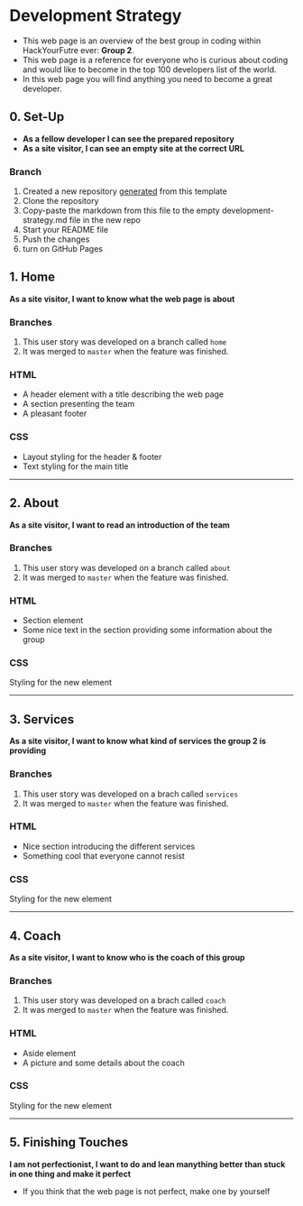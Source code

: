 # Development Strategy 
* This web page is an overview of the best group in coding within HackYourFutre ever: **Group 2**.
* This web page is a reference for everyone who is curious about coding and would like to become in the top 100 developers list of the world.
* In this web page you will find anything you need to become a great developer.   

## 0. Set-Up
* __As a fellow developer I can see the prepared repository__
* __As a site visitor, I can see an empty site at the correct URL__

### Branch  
1. Created a new repository [generated](https://github.com/Houcinos/acme-web-design) from this template
2. Clone the repository
3. Copy-paste the markdown from this file to the empty development-strategy.md file in the new repo
4. Start your README file
5. Push the changes
6. turn on GitHub Pages

## 1. Home

__As a site visitor, I want to know what the web page is about__

### Branches

1. This user story was developed on a branch called `home`
2. It was merged to `master` when the feature was finished.

### HTML

- A header element with a title describing the web page
- A section presenting the team
- A pleasant footer

### CSS

- Layout styling for the header & footer
- Text styling for the main title

---

## 2. About

__As a site visitor, I want to read an introduction of the team__

### Branches

1. This user story was developed on a branch called `about`
1. It was merged to `master` when the feature was finished.

### HTML

- Section element
- Some nice text in the section providing some information about the group

### CSS

Styling for the new element

---

## 3. Services

__As a site visitor, I want to know what kind of services the group 2 is providing__

### Branches

1. This user story was developed on a brach called `services`
1. It was merged to `master` when the feature was finished.

### HTML

- Nice section introducing the different services
- Something cool that everyone cannot resist 

### CSS

Styling for the new element

---

## 4. Coach

__As a site visitor, I want to know who is the coach of this group__

### Branches

1. This user story was developed on a brach called `coach`
1. It was merged to `master` when the feature was finished.

### HTML

- Aside element
- A picture and some details about the coach

### CSS

Styling for the new element

---

## 5. Finishing Touches

__I am not perfectionist, I want to do and lean manything better than stuck in one thing and make it perfect__

- If you think that the web page is not perfect, make one by yourself 
